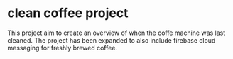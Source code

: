 # clean coffee project

This project aim to create an overview of when the coffe machine was last cleaned. The project has been expanded to also include firebase cloud messaging for freshly brewed coffee.  
